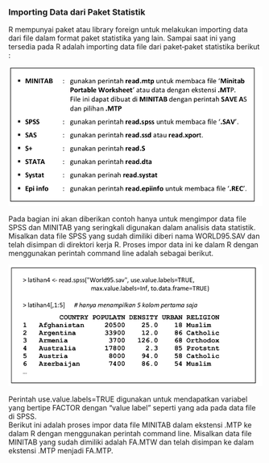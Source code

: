  ### Importing Data dari Paket Statistik
 
 R  mempunyai  paket  atau  library  foreign  untuk  melakukan  importing  data  dari file dalam format paket statistika yang lain. Sampai saat ini yang tersedia pada R adalah 
importing data file dari paket‐paket statistika berikut :

![alt tag](https://github.com/syaifulahdan/Rscript/blob/master/image/Screenshot%20from%202016-09-21%2013-12-51.png)

Pada  bagian  ini  akan  diberikan  contoh  hanya  untuk  mengimpor  data  file  SPSS dan MINITAB yang seringkali digunakan dalam analisis data statistik. Misalkan data file 
SPSS  yang  sudah  dimiliki  diberi  nama  WORLD95.SAV  dan  telah  disimpan  di  direktori kerja R. Proses impor data ini ke dalam R dengan menggunakan perintah command line 
adalah sebagai berikut. 

![alt tag](https://github.com/syaifulahdan/Rscript/blob/master/image/Screenshot%20from%202016-09-21%2013-14-18.png)

Perintah  use.value.labels=TRUE  digunakan  untuk  mendapatkan  variabel  yang  bertipe FACTOR dengan “value label” seperti yang ada pada data file di SPSS.  
Berikut ini adalah proses impor data file MINITAB dalam ekstensi .MTP ke dalam R dengan menggunakan perintah command line. Misalkan data file MINITAB yang sudah 
dimiliki adalah FA.MTW dan telah disimpan ke dalam ekstensi .MTP menjadi FA.MTP.  
